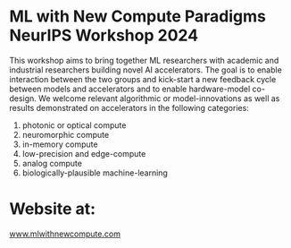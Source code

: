 # ML with New Compute Paradigms NeurIPS Workshop 2024
This workshop aims to bring together ML researchers with academic and industrial researchers building novel AI accelerators.
The goal is to enable interaction between the two groups and kick-start a new feedback cycle between models and accelerators and to enable hardware-model co-design. 
We welcome relevant algorithmic or model-innovations as well as results demonstrated on accelerators in the following categories:
1. photonic or optical compute
2. neuromorphic compute
3. in-memory compute
4. low-precision and edge-compute
5. analog compute
6. biologically-plausible machine-learning

# Website at:
www.mlwithnewcompute.com
